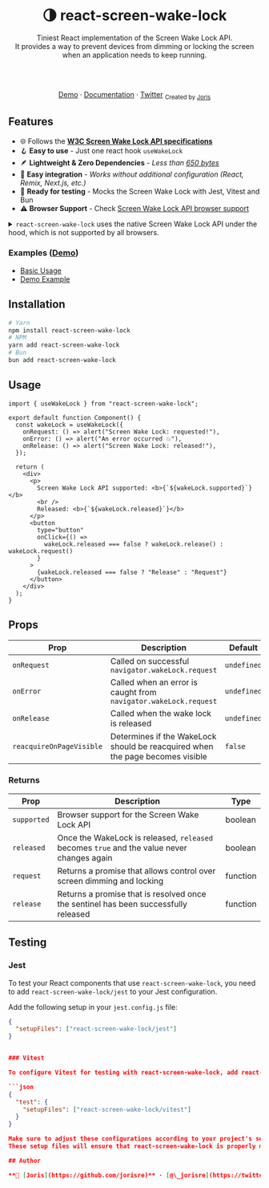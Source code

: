 <div align="center"><h1>🌗 react-screen-wake-lock</h1></div>
<p align="center">
Tiniest React implementation of the Screen Wake Lock API.<br/>
It provides a way to prevent devices from dimming or locking the screen when an application needs to keep running.
</p><br />
<br />
<p align="center">
<a href="https://react-screen-wake-lock.joris.re/">Demo</a> 
<span> · </span>
  <a href="https://github.com/jorisre/react-screen-wake-lock#installation">Documentation</a> 
<span> · </span>
<a href="https://twitter.com/_jorisre">Twitter</a>
  <sub>Created by <a href="https://joris.re">Joris</a></sub>
</p>

## Features

- 🌐 Follows the **[W3C Screen Wake Lock API specifications](https://w3c.github.io/screen-wake-lock/)**
- 🪝 **Easy to use** - Just one react hook `useWakeLock`
- 🪶 **Lightweight & Zero Dependencies** - _Less than [650 bytes](https://bundlephobia.com/result?p=react-screen-wake-lock)_
- 🔌 **Easy integration** - _Works without additional configuration (React, Remix, Next.js, etc.)_
- 🧪 **Ready for testing** - Mocks the Screen Wake Lock with Jest, Vitest and Bun
- ⚠️ **Browser Support** - Check [Screen Wake Lock API browser support](https://caniuse.com/wake-lock)

<details>
    <summary> <code>react-screen-wake-lock</code> uses the native Screen Wake Lock API under the hood, which is not supported by all browsers.</summary>
    <a href="https://caniuse.com/wake-lock">
        <picture>
        <source type="image/webp" srcset="https://caniuse.bitsofco.de/image/wake-lock.webp" width="600px">
        <source type="image/png" srcset="https://caniuse.bitsofco.de/image/wake-lock.png" width="600px">
        <img src="https://caniuse.bitsofco.de/image/wake-lock.jpg" alt="Data on support for the wake-lock feature across major browsers from caniuse.com" width="600px">
      </picture>
    </a>
</details>

### Examples ([Demo](https://react-screen-wake-lock.joris.re))

- [Basic Usage](https://github.com/jorisre/react-screen-wake-lock#usage)
- [Demo Example](https://github.com/jorisre/react-screen-wake-lock/blob/main/example/src/App.tsx)

## Installation

```sh
# Yarn
npm install react-screen-wake-lock
# NPM
yarn add react-screen-wake-lock
# Bun
bun add react-screen-wake-lock
```

## Usage

```tsx
import { useWakeLock } from "react-screen-wake-lock";

export default function Component() {
  const wakeLock = useWakeLock({
    onRequest: () => alert("Screen Wake Lock: requested!"),
    onError: () => alert("An error occurred 💥"),
    onRelease: () => alert("Screen Wake Lock: released!"),
  });

  return (
    <div>
      <p>
        Screen Wake Lock API supported: <b>{`${wakeLock.supported}`}</b>
        <br />
        Released: <b>{`${wakeLock.released}`}</b>
      </p>
      <button
        type="button"
        onClick={() =>
          wakeLock.released === false ? wakeLock.release() : wakeLock.request()
        }
      >
        {wakeLock.released === false ? "Release" : "Request"}
      </button>
    </div>
  );
}
```

## Props

| Prop                     | Description                                                                   | Default     | Required |
| ------------------------ | ----------------------------------------------------------------------------- | ----------- | -------- |
| `onRequest`              | Called on successful `navigator.wakeLock.request`                             | `undefined` | No       |
| `onError`                | Called when an error is caught from `navigator.wakeLock.request`              | `undefined` | No       |
| `onRelease`              | Called when the wake lock is released                                         | `undefined` | No       |
| `reacquireOnPageVisible` | Determines if the WakeLock should be reacquired when the page becomes visible | `false`     | No       |

### Returns

| Prop        | Description                                                                                | Type     |
| ----------- | ------------------------------------------------------------------------------------------ | -------- |
| `supported` | Browser support for the Screen Wake Lock API                                               | boolean  |
| `released`  | Once the WakeLock is released, `released` becomes `true` and the value never changes again | boolean  |
| `request`   | Returns a promise that allows control over screen dimming and locking                      | function |
| `release`   | Returns a promise that is resolved once the sentinel has been successfully released        | function |

## Testing

### Jest

To test your React components that use `react-screen-wake-lock`, you need to add `react-screen-wake-lock/jest` to your Jest configuration.

Add the following setup in your `jest.config.js` file:

````json
{
  "setupFiles": ["react-screen-wake-lock/jest"]
}


### Vitest

To configure Vitest for testing with react-screen-wake-lock, add react-screen-wake-lock/vitest to your configuration:

```json
{
  "test": {
    "setupFiles": ["react-screen-wake-lock/vitest"]
  }
}

Make sure to adjust these configurations according to your project's setup.
These setup files will ensure that react-screen-wake-lock is properly mocked during testing.

## Author

**🌈 [Joris](https://github.com/jorisre)** · [@\_jorisre](https://twitter.com/_jorisre)
````
